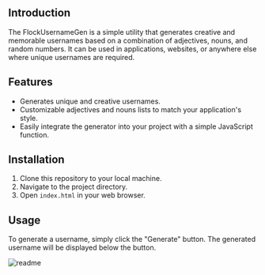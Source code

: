 ## Introduction

The FlockUsernameGen is a simple utility that generates creative and memorable usernames based on a combination of adjectives, nouns, and random numbers. It can be used in applications, websites, or anywhere else where unique usernames are required.



## Features

- Generates unique and creative usernames.
- Customizable adjectives and nouns lists to match your application's style.
- Easily integrate the generator into your project with a simple JavaScript function.

## Installation

1. Clone this repository to your local machine.
2. Navigate to the project directory.
3. Open `index.html` in your web browser.

## Usage

To generate a username, simply click the "Generate" button. The generated username will be displayed below the button.

![readme](https://github.com/djjunko/FlockUsernameGen/assets/92181429/7f581f30-58e3-4e44-916d-6e74617e14ee)










